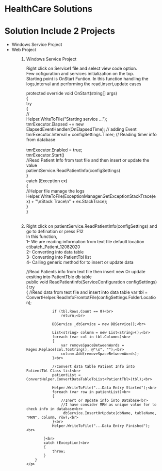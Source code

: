 # HealthCare Solutions

# Solution Include 2 Projects

<ul>
  <li>Windows Service Project</li>
  <li>Web Project</li>
<ul>
  
  
 <ol>
  <li>
    Windows Service Project
    
   Right click on Service1 file and select view code option.<br>
   Few cofiguration and services initialization on the top.<br>
   Starting point is OnStart Funtion. In this function handling the logs,interval and performing the read,insert,update cases <br>
  
  </li>
  
   <p>
       protected override void OnStart(string[] args)<br>
       {<br>
          try<br>
          {<br>
              //<br>
              Helper.WriteToFile("Starting service ...");<br>
              tmrExecutor.Elapsed += new ElapsedEventHandler(OnElapsedTime); // adding Event<br>
              tmrExecutor.Interval = configSettings.Timer; // Reading timer info from database<br><br>
              tmrExecutor.Enabled = true;<br>
              tmrExecutor.Start()<br>
              //Read Patient Info from text file and then insert or update the value<br>
              patientService.ReadPatientInfo(configSettings)<br>
          }<br>
          catch (Exception ex)<br>
          {<br>
              //Helper file manage the logs<br>
              Helper.WriteToFile(ExceptionManager.GetExceptionStackTrace(ex) + "\nStack Trace\n" + ex.StackTrace);<br>
          }<br>
        }<br>
   </p><br>
    <li>
    Right click on patientService.ReadPatientInfo(configSettings) and go to defination or press F12<br>
    In this function, <br>
    1- We are reading information from text file default location c:\batch_Patient_12082020<br>
    2- Converting into data table<br>
    3- Converting into PatientTbl list<br>
    4- Calling generic method for to insert or update data<br>
   </li>
   <p>
       //Read Patients info from text file then insert new Or update exsiting into PatientTble db table<br>
        public void ReadPatientInfo(ServiceConfiguration configSettings)<br>
        {
            try<br>
            {
                //Read data from text file and insert into data table
                var tbl = ConvertHelper.ReadInfoFromtxtFile(configSettings.FolderLocation);<br>

                if (tbl.Rows.Count == 0)<br>
                    return;<br>

                DBService _dbService = new DBService();<br>

                List<string> colunm = new List<string>();<br>
                foreach (var col in tbl.Columns)<br>
                {
                    var removeSpaceBetweenWords = Regex.Replace(col.ToString(), @"\s", "");<br>
                    colunm.Add(removeSpaceBetweenWords);
                }<br>

                //Convert data table Patient Info into PatientTbl Class list<br>
                patientList = ConvertHelper.ConvertDataTableToList<PatientTbl>(tbl);<br>

                Helper.WriteToFile("...Data Entry Started");<br>
                foreach (var row in patientList)<br>
                {
                    //Inert or Update info into Database<br>
                    //I have consider MRN as unique value for to check info in database<br>
                    _dbService.InsertOrUpdate(dbName, tableName, "MRN", colunm, row);<br>
                }<br>
                Helper.WriteToFile("...Data Entry Finished");<br>

            }<br>
            catch (Exception)<br>
            {
                throw;
            }
        }
    </p>
  </ol>
  




